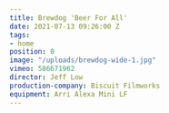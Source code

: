 ```yaml
---
title: Brewdog 'Beer For All'
date: 2021-07-13 09:26:00 Z
tags:
- home
position: 0
image: "/uploads/brewdog-wide-1.jpg"
vimeo: 586671962
director: Jeff Low
production-company: Biscuit Filmworks
equipment: Arri Alexa Mini LF
---
```



